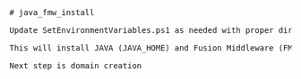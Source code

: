 <pre>
# java_fmw_install

Update SetEnvironmentVariables.ps1 as needed with proper dirs and file names.

This will install JAVA (JAVA_HOME) and Fusion Middleware (FMW)

Next step is domain creation

</pre>
